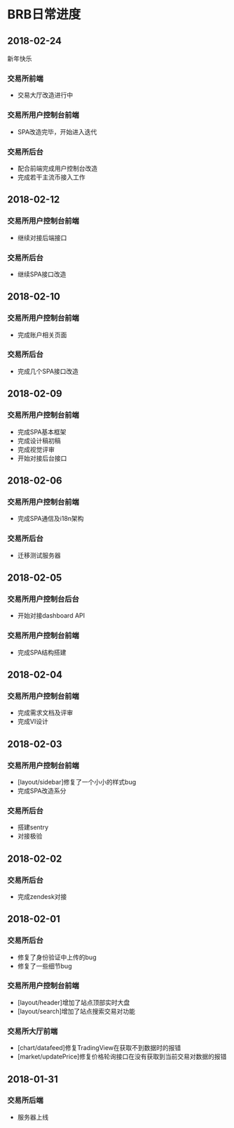 # BRB日常进度

## 2018-02-24

新年快乐

### 交易所前端
- 交易大厅改造进行中

### 交易所用户控制台前端
- SPA改造完毕，开始进入迭代

### 交易所后台
- 配合前端完成用户控制台改造
- 完成若干主流币接入工作

## 2018-02-12

### 交易所用户控制台前端
- 继续对接后端接口

### 交易所后台
- 继续SPA接口改造

## 2018-02-10

### 交易所用户控制台前端
- 完成账户相关页面

### 交易所后台
- 完成几个SPA接口改造

## 2018-02-09

### 交易所用户控制台前端
- 完成SPA基本框架
- 完成设计稿初稿
- 完成视觉评审
- 开始对接后台接口

## 2018-02-06

### 交易所用户控制台前端
- 完成SPA通信及i18n架构

### 交易所后台
- 迁移测试服务器

## 2018-02-05

### 交易所用户控制台后台
- 开始对接dashboard API

### 交易所用户控制台前端
- 完成SPA结构搭建

## 2018-02-04

### 交易所用户控制台前端
- 完成需求文档及评审
- 完成VI设计

## 2018-02-03

### 交易所用户控制台前端
- [layout/sidebar]修复了一个小小的样式bug
- 完成SPA改造系分

### 交易所后台
- 搭建sentry
- 对接极验

## 2018-02-02

### 交易所后台
- 完成zendesk对接

## 2018-02-01

### 交易所后台
- 修复了身份验证中上传的bug
- 修复了一些细节bug

### 交易所用户控制台前端
- [layout/header]增加了站点顶部实时大盘
- [layout/search]增加了站点搜索交易对功能

### 交易所大厅前端
- [chart/datafeed]修复TradingView在获取不到数据时的报错
- [market/updatePrice]修复价格轮询接口在没有获取到当前交易对数据的报错

## 2018-01-31

### 交易所后端
- 服务器上线

